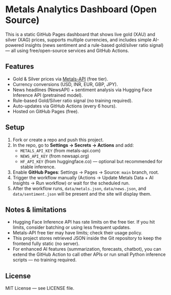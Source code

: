 # Metals Analytics Dashboard (Open Source)

This is a static GitHub Pages dashboard that shows live gold (XAU) and silver (XAG) prices, supports multiple currencies, and includes simple AI-powered insights (news sentiment and a rule-based gold/silver ratio signal) — all using free/open-source services and GitHub Actions.

## Features
- Gold & Silver prices via [Metals-API](https://metals-api.com/) (free tier).
- Currency conversions (USD, INR, EUR, GBP, JPY).
- News headlines (NewsAPI) + sentiment analysis via Hugging Face Inference API (pretrained model).
- Rule-based Gold/Silver ratio signal (no training required).
- Auto-updates via GitHub Actions (every 6 hours).
- Hosted on GitHub Pages (free).

## Setup
1. Fork or create a repo and push this project.
2. In the repo, go to **Settings → Secrets → Actions** and add:
   - `METALS_API_KEY` (from metals-api.com)
   - `NEWS_API_KEY` (from newsapi.org)
   - `HF_API_KEY` (from huggingface.co) — optional but recommended for stable inference.
3. Enable **GitHub Pages**: Settings → Pages → Source: `main` branch, root.
4. Trigger the workflow manually (Actions → Update Metals Data + AI Insights → Run workflow) or wait for the scheduled run.
5. After the workflow runs, `data/metals.json`, `data/news.json`, and `data/sentiment.json` will be present and the site will display them.

## Notes & limitations
- Hugging Face Inference API has rate limits on the free tier. If you hit limits, consider batching or using less frequent updates.
- Metals-API free tier may have limits; check their usage policy.
- This project stores retrieved JSON inside the Git repository to keep the frontend fully static (no server).
- For enhanced AI features (summarization, forecasts, chatbot), you can extend the GitHub Action to call other APIs or run small Python inference scripts — no training required.

## License
MIT License — see LICENSE file.
